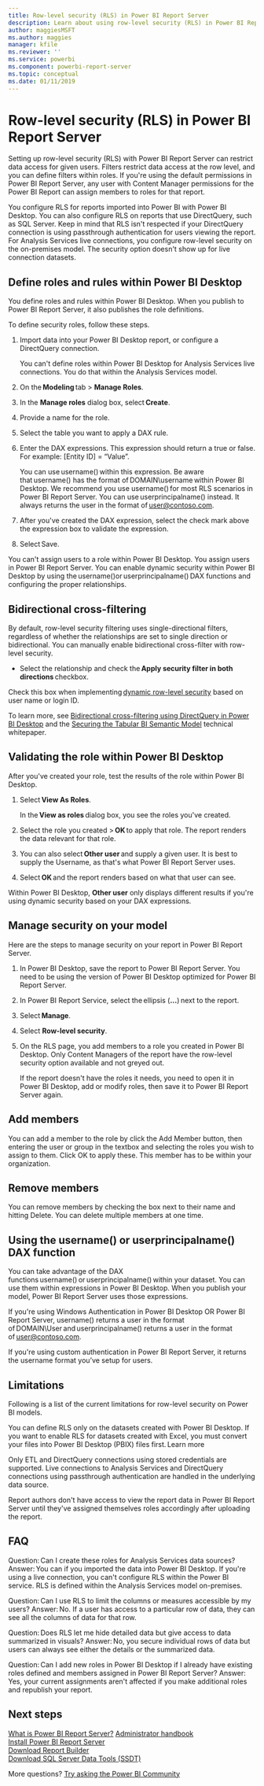 ```yaml
---
title: Row-level security (RLS) in Power BI Report Server
description: Learn about using row-level security (RLS) in Power BI Report Server. 
author: maggiesMSFT
ms.author: maggies
manager: kfile
ms.reviewer: ''
ms.service: powerbi
ms.component: powerbi-report-server
ms.topic: conceptual
ms.date: 01/11/2019
---
```


# Row-level security (RLS) in Power BI Report Server

Setting up row-level security (RLS) with Power BI Report Server can restrict data access for given users. Filters restrict data access at the row level, and you can define filters within roles.  If you're using the default permissions in Power BI Report Server, any user with Content Manager permissions for the Power BI Report can assign members to roles for that report.    

You configure RLS for reports imported into Power BI with Power BI Desktop. You can also configure RLS on reports that use DirectQuery, such as SQL Server.  Keep in mind that RLS isn't respected if your DirectQuery connection is using passthrough authentication for users viewing the report. For Analysis Services live connections, you configure row-level security on the on-premises model. The security option doesn't show up for live connection datasets. 

## Define roles and rules within Power BI Desktop 

You define roles and rules within Power BI Desktop. When you publish to Power BI Report Server, it also publishes the role definitions. 

To define security roles, follow these steps.

1. Import data into your Power BI Desktop report, or configure a DirectQuery connection. 

    You can't define roles within Power BI Desktop for Analysis Services live connections. You do that within the Analysis Services model. 

2. On the **Modeling** tab > **Manage Roles**. 

 

3. In the **Manage roles** dialog box, select **Create**. 

 

4. Provide a name for the role. 

5. Select the table you want to apply a DAX rule. 

6. Enter the DAX expressions. This expression should return a true or false. For example: [Entity ID] = “Value”. 

    You can use username() within this expression. Be aware that username() has the format of DOMAIN\username within Power BI Desktop. We recommend you use username() for most RLS scenarios in Power BI Report Server. You can use userprincipalname() instead. It always returns the user in the format of user@contoso.com. 


7. After you've created the DAX expression, select the check mark above the expression box to validate the expression. 



8. Select Save. 

You can't assign users to a role within Power BI Desktop. You assign users in Power BI Report Server. You can enable dynamic security within Power BI Desktop by using the username()or userprincipalname() DAX functions and configuring the proper relationships. 

## Bidirectional cross-filtering

By default, row-level security filtering uses single-directional filters, regardless of whether the relationships are set to single direction or bidirectional. You can manually enable bidirectional cross-filter with row-level security.

- Select the relationship and check the **Apply security filter in both directions** checkbox. 

Check this box when implementing [dynamic row-level security](https://docs.microsoft.com/sql/analysis-services/supplemental-lesson-implement-dynamic-security-by-using-row-filters) based on user name or login ID. 

To learn more, see [Bidirectional cross-filtering using DirectQuery in Power BI Desktop](../desktop-bidirectional-filtering.md) and the [Securing the Tabular BI Semantic Model](http://download.microsoft.com/download/D/2/0/D20E1C5F-72EA-4505-9F26-FEF9550EFD44/Securing%20the%20Tabular%20BI%20Semantic%20Model.docx) technical whitepaper.

 

## Validating the role within Power BI Desktop 

After you've created your role, test the results of the role within Power BI Desktop.

1. Select **View As Roles**. 

 
    In the **View as roles** dialog box, you see the roles you've created.
 

3. Select the role you created > **OK** to apply that role. The report renders the data relevant for that role. 

4. You can also select **Other user** and supply a given user. It is best to supply the Username, as that's what Power BI Report Server uses. 
5. Select **OK** and the report renders based on what that user can see. 

 

 

Within Power BI Desktop, **Other user** only displays different results if you're using dynamic security based on your DAX expressions. 



## Manage security on your model 

Here are the steps to manage security on your report in Power BI Report Server. 

1. In Power BI Desktop, save the report to Power BI Report Server. You need to be using the version of Power BI Desktop optimized for Power BI Report Server.
2. In Power BI Report Service, select the ellipsis (**…**) next to the report. 

3. Select **Manage**. 

4. Select **Row-level security**. 

 

5. On the RLS page, you add members to a role you created in Power BI Desktop. Only Content Managers of the report have the row-level security option available and not greyed out.  

    If the report doesn't have the roles it needs, you need to open it in Power BI Desktop, add or modify roles, then save it to Power BI Report Server again. 

 

## Add members 

You can add a member to the role by click the Add Member button, then entering the user or group in the textbox and selecting the roles you wish to assign to them.  Click OK to apply these.  This member has to be within your organization.   

 

 

 

## Remove members 

You can remove members by checking the box next to their name and hitting Delete.  You can delete multiple members at one time. 

 

 

## Using the username() or userprincipalname() DAX function 

You can take advantage of the DAX functions username() or userprincipalname() within your dataset. You can use them within expressions in Power BI Desktop. When you publish your model, Power BI Report Server uses those expressions. 

If you're using Windows Authentication in Power BI Desktop OR Power BI Report Server, username() returns a user in the format of DOMAIN\User and userprincipalname() returns a user in the format of user@contoso.com. 

If you're using custom authentication in Power BI Report Server, it returns the username format you’ve setup for users.  

## Limitations 

Following is a list of the current limitations for row-level security on Power BI models. 

You can define RLS only on the datasets created with Power BI Desktop. If you want to enable RLS for datasets created with Excel, you must convert your files into Power BI Desktop (PBIX) files first. Learn more 

Only ETL and DirectQuery connections using stored credentials are supported. Live connections to Analysis Services and DirectQuery connections using passthrough authentication are handled in the underlying data source. 

Report authors don't have access to view the report data in Power BI Report Server until they've assigned themselves roles accordingly after uploading the report. 

 

## FAQ 

Question: Can I create these roles for Analysis Services data sources? 
Answer: You can if you imported the data into Power BI Desktop. If you're using a live connection, you can't configure RLS within the Power BI service. RLS is defined within the Analysis Services model on-premises. 

Question: Can I use RLS to limit the columns or measures accessible by my users? 
Answer: No. If a user has access to a particular row of data, they can see all the columns of data for that row. 

Question: Does RLS let me hide detailed data but give access to data summarized in visuals? 
Answer: No, you secure individual rows of data but users can always see either the details or the summarized data. 

Question: Can I add new roles in Power BI Desktop if I already have existing roles defined and members assigned in Power BI Report Server? 
Answer: Yes, your current assignments aren't affected if you make additional roles and republish your report. 

 

## Next steps

[What is Power BI Report Server?](get-started.md) 
[Administrator handbook](admin-handbook-overview.md)  
[Install Power BI Report Server](install-report-server.md)  
[Download Report Builder](https://www.microsoft.com/download/details.aspx?id=53613)  
[Download SQL Server Data Tools (SSDT)](http://go.microsoft.com/fwlink/?LinkID=616714)

More questions? [Try asking the Power BI Community](https://community.powerbi.com/)